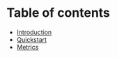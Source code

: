 # Table of contents

* [Introduction](README.md)
* [Quickstart](quickstart.md)
* [Metrics](metrics.md)
